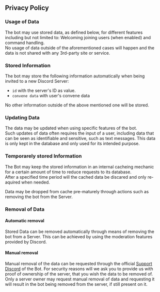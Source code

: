 ## Privacy Policy

### Usage of Data

The bot may use stored data, as defined below, for different features including but not limited to: Welcoming joining users (when enabled) and command handling.  
No usage of data outside of the aforementioned cases will happen and the data is not shared with any 3rd-party site or service.

### Stored Information

The bot may store the following information automatically when being invited to a new Discord Server:

- `id`  with the server's ID as value.
- `convene data` with user's convene data

No other information outside of the above mentioned one will be stored.

### Updating Data

The data may be updated when using specific features of the bot.  
Such updates of data often requires the input of a user, including data that can be seen as identifiable and sensitive, such as text messages. This data is only kept in the database and only used for its intended purpose.

### Temporarely stored Information

The Bot may keep the stored information in an internal cacheing mechanic for a certain amount of time to reduce requests to its database.  
After a specified time period will the cached data be discared and only re-aquired when needed.

Data may be dropped from cache pre-maturely through actions such as removing the bot from the Server.

### Removal of Data

#### Automatic removal

Stored Data can be removed automatically through means of removing the bot from a Server. This can be achieved by using the moderation features provided by Discord.  

#### Manual removal

Manual removal of the data can be requested through the official [Support Discord](https://discord.gg/e6VWztQyYu) of the Bot.
For security reasons will we ask you to provide us with proof of ownership of the server, that you wish the data to be removed of. Only a server owner may request manual removal of data and requesting it will result in the bot being removed from the server, if still present on it.

